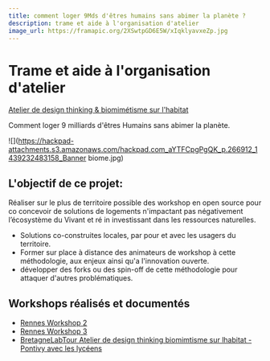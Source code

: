 ```yaml
---
title: comment loger 9Mds d'êtres humains sans abimer la planète ?
description: trame et aide à l'organisation d'atelier
image_url: https://framapic.org/2XSwtpGD6E5W/xIqklyavxeZp.jpg
---
```


# Trame et aide à l'organisation d'atelier

[Atelier de design thinking & biomimétisme sur l'habitat](/BretagneLabTour-Atelier-de-design-thinking-biomimtisme-sur-lhabitat-a5Jy2aHZ0Ev) 

Comment loger 9 milliards d'êtres Humains sans abimer la planète.

![](https://hackpad-attachments.s3.amazonaws.com/hackpad.com_aYTFCpgPgQK_p.266912_1439232483158_Banner biome.jpg)

## L'objectif de ce projet:

Réaliser sur le plus de territoire possible des workshop en open source pour co concevoir de solutions de logements n'impactant pas négativement l’écosystème du Vivant et ré in investissant dans les ressources naturelles.

*   Solutions co-construites locales, par pour et avec les usagers du territoire.
*   Former sur place à distance des animateurs de workshop à cette méthodologie, aux enjeux ainsi qu'a l'innovation ouverte.
*   développer des forks ou des spin-off de cette méthodologie pour attaquer d'autres problématiques.

## Workshops réalisés et documentés

*   [Rennes Workshop 2](/workshop-comment-loger-9-milliards-dtres-humains-sans-abimer-la-plante-2-7YOnQ10YsxW) 
*   [Rennes Workshop 3](/workshop-comment-loger-9-milliards-dtres-humains-sans-abimer-la-plante-3-8yqNq6QHhwx) 
*   [BretagneLabTour Atelier de design thinking biomimtisme sur lhabitat - Pontivy avec les lycéens](/a5Jy2aHZ0Ev)
